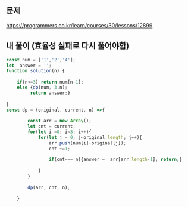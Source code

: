 ## 문제
https://programmers.co.kr/learn/courses/30/lessons/12899  


## 내 풀이 (효율성 실패로 다시 풀어야함)
```javascript
const num = ['1','2','4'];
let  answer = '';
function solution(n) {
    
    if(n<=3) return num[n-1];
    else {dp(num, 3,n);
         return answer;}
       
}
const dp = (original, current, n) =>{
       
        const arr = new Array();
        let cnt = current;
        for(let i =0; i<3; i++){
            for(let j = 0; j<original.length; j++){
                arr.push(num[i]+original[j]);
                cnt +=1;   
                
                if(cnt=== n){answer =  arr[arr.length-1]; return;}
                
            }
        }
        
        dp(arr, cnt, n);
    
    }


```
